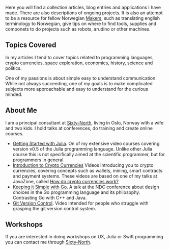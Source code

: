 Here you will find a collection articles, blog entries and applications I have made. There are also descriptions of ongoing projects. It is also an attempt to be a resource for fellow Norwegian [Makers][makers], such as translating english terminology to Norwegian, give tips on where to find tools, supplies and componets to do projects such as robots, arudino or other machines.

## Topics Covered
In my articles I tend to cover topics related to programming languages, crypto currencies, space exploration, economics, history, science and politics.

One of my passions is about simple easy to understand communication. While not always succeeding, one of my goals is to make complicated subjects more approachable and easy to understand for the curious minded.

## About Me

I am a principal consultant at [Sixty-North][sixty], living in Oslo, Norway with a wife and two kids. I hold talks at conferences, do training and create online courses.

- [Getting Started with Julia][getstarted]. On of my extensive video courses covering version v0.5 of the Julia programming language. Unlike other Julia course this is not specifically aimed at the scientific programmer, but for programmers in general.
- [Introduction to Crypto Currencies][crypto-intro] Videos introducing you to crypto currencies, covering concepts such as wallets, mining, smart contracts and payment systems. These videos are based on one of my talks at JavaZone, called [How do crypto currencies work?][howcrypto]
- [Keeping it Simple with Go][golang]. A talk at the NDC conference about design choices in the Go programming language and its philosophy. Contrasting Go with C++ and Java.
- [Git Version Control][git]. Video intended for people who struggle with grasping the git version control system.

[getstarted]: https://www.packtpub.com/application-development/getting-started-julia-video

[makers]: https://makezine.com/2016/04/01/what-is-a-maker-you-are/

[crypto-intro]: https://www.youtube.com/playlist?list=PL9vP6Ne4XaVQ3hZU4J4B5a28Lst2gi8zh

[howcrypto]: https://vimeo.com/105880152

[git]: https://www.youtube.com/watch?v=tHr0dOtDeXI

[golang]: https://vimeo.com/223984796

[sixty]: https://sixty-north.com

## Workshops
If you are interested in doing workshops on UX, Julia or Swift programming you can contact me through [Sixty-North][sixty].